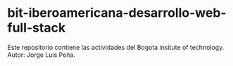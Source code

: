 # bit-iberoamericana-desarrollo-web-full-stack
Este repositorio contiene las actividades del Bogota insitute of technology. Autor: Jorge Luis Peña.


